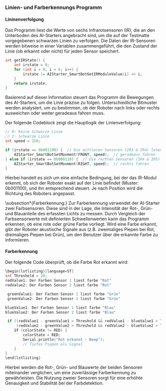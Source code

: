 ### Linien- und Farberkennungs Programm 

#### Lininenverfolgung
Das Programm liest die Werte von sechs Infrarotsensoren (IR), die an den Unterboden des AI-Starters angebracht sind, um die auf der Testmatte vorgegebenen schwarzen Linien zu verfolgen. Die Daten der IR-Sensoren werden bitweise in einer Variablen zusammengeführt, die den Zustand der Linie (ob erkannt oder nicht) für jeden Sensor speichert.

```cpp
int getIRState() {
    int irstate = 0;
    for (int i = 0; i < 6; i++) {
        irstate |= AIStarter_SmartBotGetIRModuleValue(i) << i;
    }
    return irstate;
}
```
Basierend auf dieser Information steuert das Programm die Bewegungen des AI-Starters, um die Linie präzise zu folgen. Unterschiedliche Bitmuster werden analysiert, um zu bestimmen, ob der Roboter nach links oder rechts ausweichen oder weiter geradeaus fahren muss.

Der folgende Codeblock zeigt die Hauptlogik der Linienverfolgung:
```cpp
// 0: Keine Schwarze Linie
// 1: Schwarze Linie
int speed = 150;

if (irstate == 0b001100) {  // Die mittleren Sensoren (IR3 & IR4) lesen die Schwarze Linie
    AIStarter_SmartBotSetMovment(FRONT, speed);  // geradeaus fahren
} else if (irstate == 0b000110) {  // Die rechten Sensoren (IR4 & IR5) lesen die Schwarze Linie
    AIStarter_SmartBotSetMovment(RIGHT, speed);  // rechts fahren
}
```
Hierbei handelt es sich um eine einfache Bedingung, bei der das IR-Modul erkennt, ob sich der Roboter exakt auf der Linie befindet (Muster: 0b001100), und ihn entsprechend steuert. Je nach Position wird die Richtung des Roboters angepasst.

\subsection*{Farberkennung:} Zur Farberkennung verwendet der AI-Starter zwei Farbsensoren. Diese sind in der Lage, die Intensität der Rot-, Grün- und Blauanteile des erfassten Lichts zu messen. Durch Vergleich der Farbsensorwerte mit definierten Schwellenwerten kann das Programm erkennen, ob eine rote oder grüne Farbe vorliegt. Wird eine Farbe erkannt, gibt der Roboter akustische Signale aus (z.B. zweimaliges Piepen bei Rot, dreimaliges Piepen bei Grün), um den Benutzer über die erkannte Farbe zu informieren.

#### Farberkennung
Der folgende Code überprüft, ob die Farbe Rot erkannt wird:
```cpp
\begin{lstlisting}[language=ST]
int Threshold = 20;
redValue1: Der Farben Sensor 1 liest farbe "Rot"
redValue2: Der Farben Sensor 2 liest farbe "Rot"

 greenValue1: Der Farben Sensor 1 liest farbe "Grün"
 greenValue2: Der Farben Sensor 2 liest farbe "Grün"

blueValue1: Der Farben Sensor 1 liest farbe "Blau"
blueValue2: Der Farben Sensor 2 liest farbe "Blau"

 if ((redValue1 - greenValue1 > Threshold && redValue1 - blueValue1 > Threshold) &&
     (redValue2 - greenValue2 > Threshold && redValue2 - blueValue2 > Threshold)) {
    if (colorState != RED) {
        colorState = RED;
        Serial.println("Rot erkannt - Beep");
        // Tiefes Piepen als Signal
    }
}
\end{lstlisting}
```

Hierbei werden die Rot-, Grün- und Blauwerte der beiden Sensoren miteinander verglichen, um eine zuverlässige Farberkennung zu gewährleisten. Die Nutzung zweier Sensoren sorgt für eine erhöhte Genauigkeit und Stabilität bei der Farbdetektion.

